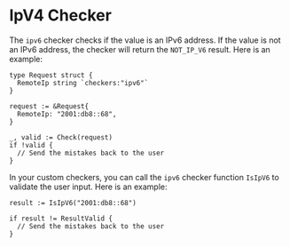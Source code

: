 # IpV4 Checker

The ```ipv6``` checker checks if the value is an IPv6 address. If the value is not an IPv6 address, the checker will return the ```NOT_IP_V6``` result. Here is an example:

```golang
type Request struct {
  RemoteIp string `checkers:"ipv6"`
}

request := &Request{
  RemoteIp: "2001:db8::68",
}

_, valid := Check(request)
if !valid {
  // Send the mistakes back to the user
}
```

In your custom checkers, you can call the ```ipv6``` checker function ```IsIpV6``` to validate the user input. Here is an example:

```golang
result := IsIpV6("2001:db8::68")

if result != ResultValid {
  // Send the mistakes back to the user
}
```
